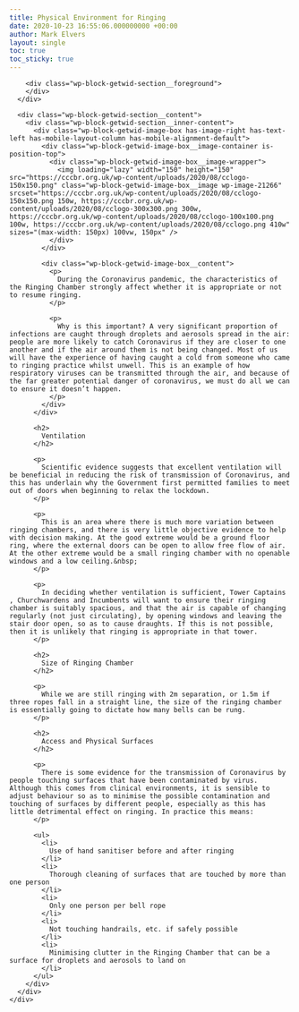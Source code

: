 ```yaml
---
title: Physical Environment for Ringing
date: 2020-10-23 16:55:06.000000000 +00:00
author: Mark Elvers
layout: single
toc: true
toc_sticky: true
---
```

<div class="wp-block-getwid-section">
  <div class="wp-block-getwid-section__wrapper">
    <div class="wp-block-getwid-section__inner-wrapper">
      <div class="wp-block-getwid-section__background-holder">
        <div class="wp-block-getwid-section__background">
        </div>
        
        <div class="wp-block-getwid-section__foreground">
        </div>
      </div>
      
      <div class="wp-block-getwid-section__content">
        <div class="wp-block-getwid-section__inner-content">
          <div class="wp-block-getwid-image-box has-image-right has-text-left has-mobile-layout-column has-mobile-alignment-default">
            <div class="wp-block-getwid-image-box__image-container is-position-top">
              <div class="wp-block-getwid-image-box__image-wrapper">
                <img loading="lazy" width="150" height="150" src="https://cccbr.org.uk/wp-content/uploads/2020/08/cclogo-150x150.png" class="wp-block-getwid-image-box__image wp-image-21266" srcset="https://cccbr.org.uk/wp-content/uploads/2020/08/cclogo-150x150.png 150w, https://cccbr.org.uk/wp-content/uploads/2020/08/cclogo-300x300.png 300w, https://cccbr.org.uk/wp-content/uploads/2020/08/cclogo-100x100.png 100w, https://cccbr.org.uk/wp-content/uploads/2020/08/cclogo.png 410w" sizes="(max-width: 150px) 100vw, 150px" />
              </div>
            </div>
            
            <div class="wp-block-getwid-image-box__content">
              <p>
                During the Coronavirus pandemic, the characteristics of the Ringing Chamber strongly affect whether it is appropriate or not to resume ringing.
              </p>
              
              <p>
                Why is this important? A very significant proportion of infections are caught through droplets and aerosols spread in the air: people are more likely to catch Coronavirus if they are closer to one another and if the air around them is not being changed. Most of us will have the experience of having caught a cold from someone who came to ringing practice whilst unwell. This is an example of how respiratory viruses can be transmitted through the air, and because of the far greater potential danger of coronavirus, we must do all we can to ensure it doesn’t happen.
              </p>
            </div>
          </div>
          
          <h2>
            Ventilation
          </h2>
          
          <p>
            Scientific evidence suggests that excellent ventilation will be beneficial in reducing the risk of transmission of Coronavirus, and this has underlain why the Government first permitted families to meet out of doors when beginning to relax the lockdown.
          </p>
          
          <p>
            This is an area where there is much more variation between ringing chambers, and there is very little objective evidence to help with decision making. At the good extreme would be a ground floor ring, where the external doors can be open to allow free flow of air. At the other extreme would be a small ringing chamber with no openable windows and a low ceiling.&nbsp;
          </p>
          
          <p>
            In deciding whether ventilation is sufficient, Tower Captains , Churchwardens and Incumbents will want to ensure their ringing chamber is suitably spacious, and that the air is capable of changing regularly (not just circulating), by opening windows and leaving the stair door open, so as to cause draughts. If this is not possible, then it is unlikely that ringing is appropriate in that tower.
          </p>
          
          <h2>
            Size of Ringing Chamber
          </h2>
          
          <p>
            While we are still ringing with 2m separation, or 1.5m if three ropes fall in a straight line, the size of the ringing chamber is essentially going to dictate how many bells can be rung. 
          </p>
          
          <h2>
            Access and Physical Surfaces
          </h2>
          
          <p>
            There is some evidence for the transmission of Coronavirus by people touching surfaces that have been contaminated by virus. Although this comes from clinical environments, it is sensible to adjust behaviour so as to minimise the possible contamination and touching of surfaces by different people, especially as this has little detrimental effect on ringing. In practice this means:
          </p>
          
          <ul>
            <li>
              Use of hand sanitiser before and after ringing
            </li>
            <li>
              Thorough cleaning of surfaces that are touched by more than one person
            </li>
            <li>
              Only one person per bell rope
            </li>
            <li>
              Not touching handrails, etc. if safely possible
            </li>
            <li>
              Minimising clutter in the Ringing Chamber that can be a surface for droplets and aerosols to land on
            </li>
          </ul>
        </div>
      </div>
    </div>
  </div>
</div>
